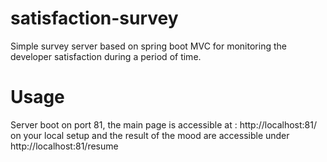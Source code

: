 # satisfaction-survey
 Simple survey server based on spring boot MVC for monitoring the developer satisfaction during a period of time.


# Usage

Server boot on port 81, the main page is accessible at : http://localhost:81/ on your local setup and the result of the mood are accessible under http://localhost:81/resume


